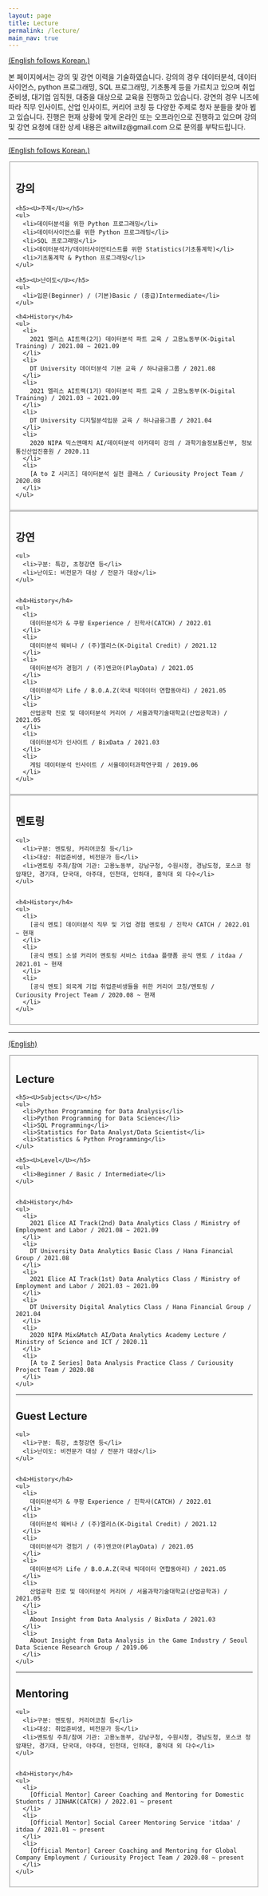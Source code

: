 ```yaml
---
layout: page
title: Lecture
permalink: /lecture/
main_nav: true
---
```


<U>(English follows Korean.)</U>

<p>본 페이지에서는 강의 및 강연 이력을 기술하였습니다. 강의의 경우 데이터분석, 데이터사이언스, python 프로그래밍, SQL 프로그래밍, 기초통계 등을 가르치고 있으며 취업준비생, 대기업 임직원, 대중을 대상으로 교육을 진행하고 있습니다. 강연의 경우 니즈에 따라 직무 인사이트, 산업 인사이트, 커리어 코칭 등 다양한 주제로 청자 분들을 찾아 뵙고 있습니다. 진행은 현재 상황에 맞게 온라인 또는 오프라인으로 진행하고 있으며 강의 및 강연 요청에 대한 상세 내용은 aitwillz@gmail.com 으로 문의를 부탁드립니다. </p>

<hr>

<U>(English follows Korean.)</U>

<fieldset>
  <h2 id="list_types">강의</h2>

    <h5><U>주제</U></h5>
    <ul>
      <li>데이터분석을 위한 Python 프로그래밍</li>
      <li>데이터사이언스를 위한 Python 프로그래밍</li>
      <li>SQL 프로그래밍</li>
      <li>데이터분석가/데이터사이언티스트를 위한 Statistics(기초통계학)</li>
      <li>기초통계학 & Python 프로그래밍</li>
    </ul>

    <h5><U>난이도</U></h5>
    <ul>
      <li>입문(Beginner) / (기본)Basic / (중급)Intermediate</li>
    </ul>

    <h4>History</h4>
    <ul>
      <li>
        2021 엘리스 AI트랙(2기) 데이터분석 파트 교육 / 고용노동부(K-Digital Training) / 2021.08 ~ 2021.09
      </li>
      <li>
        DT University 데이터분석 기본 교육 / 하나금융그룹 / 2021.08
      </li>
      <li>
        2021 엘리스 AI트랙(1기) 데이터분석 파트 교육 / 고용노동부(K-Digital Training) / 2021.03 ~ 2021.09
      </li>
      <li>
        DT University 디지털분석입문 교육 / 하나금융그룹 / 2021.04
      </li>
      <li>
        2020 NIPA 믹스앤매치 AI/데이터분석 아카데미 강의 / 과학기술정보통신부, 정보통신산업진흥원 / 2020.11
      </li>
      <li>
        [A to Z 시리즈] 데이터분석 실전 클래스 / Curiousity Project Team / 2020.08
      </li>
    </ul>
</fieldset>



<fieldset>
  <h2 id="list_types">강연</h2>

    <ul>
      <li>구분: 특강, 초청강연 등</li>
      <li>난이도: 비전문가 대상 / 전문가 대상</li>
    </ul>


    <h4>History</h4>
    <ul>
      <li>
        데이터분석가 & 쿠팡 Experience / 진학사(CATCH) / 2022.01
      </li>
      <li>
        데이터분석 웨비나 / (주)엘리스(K-Digital Credit) / 2021.12
      </li>
      <li>
        데이터분석가 경험기 / (주)엔코아(PlayData) / 2021.05
      </li>
      <li>
        데이터분석가 Life / B.O.A.Z(국내 빅데이터 연합동아리) / 2021.05
      </li>
      <li>
        산업공학 진로 및 데이터분석 커리어 / 서울과학기술대학교(산업공학과) / 2021.05
      </li>
      <li>
        데이터분석가 인사이트 / BixData / 2021.03
      </li>
      <li>
        게임 데이터분석 인사이트 / 서울데이터과학연구회 / 2019.06
      </li>
    </ul>
</fieldset>



<fieldset>
  <h2 id="list_types">멘토링</h2>

    <ul>
      <li>구분: 멘토링, 커리어코칭 등</li>
      <li>대상: 취업준비생, 비전문가 등</li>
      <li>멘토링 주최/참여 기관: 고용노동부, 강남구청, 수원시청, 경남도청, 포스코 청암재단, 경기대, 단국대, 아주대, 인천대, 인하대, 홍익대 외 다수</li>
    </ul>


    <h4>History</h4>
    <ul>
      <li>
        [공식 멘토] 데이터분석 직무 및 기업 경험 멘토링 / 진학사 CATCH / 2022.01 ~ 현재
      </li>
      <li>
        [공식 멘토] 소셜 커리어 멘토링 서비스 itdaa 플랫폼 공식 멘토 / itdaa / 2021.01 ~ 현재
      </li>
      <li>
        [공식 멘토] 외국계 기업 취업준비생들을 위한 커리어 코칭/멘토링 / Curiousity Project Team / 2020.08 ~ 현재
      </li>
    </ul>
</fieldset>

<hr>


<U>(English)</U>

<fieldset>
  <h2 id="list_types">Lecture</h2>

    <h5><U>Subjects</U></h5>
    <ul>
      <li>Python Programming for Data Analysis</li>
      <li>Python Programming for Data Science</li>
      <li>SQL Programming</li>
      <li>Statistics for Data Analyst/Data Scientist</li>
      <li>Statistics & Python Programming</li>
    </ul>

    <h5><U>Level</U></h5>
    <ul>
      <li>Beginner / Basic / Intermediate</li>
    </ul>


    <h4>History</h4>
    <ul>
      <li>
        2021 Elice AI Track(2nd) Data Analytics Class / Ministry of Employment and Labor / 2021.08 ~ 2021.09
      </li>
      <li>
        DT University Data Analytics Basic Class / Hana Financial Group / 2021.08
      </li>
      <li>
        2021 Elice AI Track(1st) Data Analytics Class / Ministry of Employment and Labor / 2021.03 ~ 2021.09
      </li>
      <li>
        DT University Digital Analytics Class / Hana Financial Group / 2021.04
      </li>
      <li>
        2020 NIPA Mix&Match AI/Data Analytics Academy Lecture / Ministry of Science and ICT / 2020.11
      </li>
      <li>
        [A to Z Series] Data Analysis Practice Class / Curiousity Project Team / 2020.08
      </li>
    </ul>


  <hr>


  <h2 id="list_types">Guest Lecture</h2>

    <ul>
      <li>구분: 특강, 초청강연 등</li>
      <li>난이도: 비전문가 대상 / 전문가 대상</li>
    </ul>


    <h4>History</h4>
    <ul>
      <li>
        데이터분석가 & 쿠팡 Experience / 진학사(CATCH) / 2022.01
      </li>
      <li>
        데이터분석 웨비나 / (주)엘리스(K-Digital Credit) / 2021.12
      </li>
      <li>
        데이터분석가 경험기 / (주)엔코아(PlayData) / 2021.05
      </li>
      <li>
        데이터분석가 Life / B.O.A.Z(국내 빅데이터 연합동아리) / 2021.05
      </li>
      <li>
        산업공학 진로 및 데이터분석 커리어 / 서울과학기술대학교(산업공학과) / 2021.05
      </li>
      <li>
        About Insight from Data Analysis / BixData / 2021.03
      </li>
      <li>
        About Insight from Data Analysis in the Game Industry / Seoul Data Science Research Group / 2019.06
      </li>
    </ul>

  <hr>


  <h2 id="list_types">Mentoring</h2>

    <ul>
      <li>구분: 멘토링, 커리어코칭 등</li>
      <li>대상: 취업준비생, 비전문가 등</li>
      <li>멘토링 주최/참여 기관: 고용노동부, 강남구청, 수원시청, 경남도청, 포스코 청암재단, 경기대, 단국대, 아주대, 인천대, 인하대, 홍익대 외 다수</li>
    </ul>


    <h4>History</h4>
    <ul>
      <li>
        [Official Mentor] Career Coaching and Mentoring for Domestic Students / JINHAK(CATCH) / 2022.01 ~ present
      </li>
      <li>
        [Official Mentor] Social Career Mentoring Service 'itdaa' / itdaa / 2021.01 ~ present
      </li>
      <li>
        [Official Mentor] Career Coaching and Mentoring for Global Company Employment / Curiousity Project Team / 2020.08 ~ present
      </li>
    </ul>
</fieldset>

<br>






<!-- 


<p>The purpose of this HTML is to help determine what default settings are with Bitters and to make sure that all possible HTML Elements are included in this HTML so as to not miss any possible Elements when designing a site.</p>

<hr>

<h1 id="headings">Headings</h1>

<h1>h1. Heading</h1>
<h2>h2. Heading</h2>
<h3>h3. Heading</h3>
<h4>h4. Heading</h4>
<h5>h5. Heading</h5>
<h6>h6. Heading</h6>

<hr>

<h1 id="paragraph">Paragraph</h1>

<p>Lorem ipsum dolor sit amet, <a href="#" title="test link">test link</a> adipiscing elit. Nullam dignissim convallis est. Quisque aliquam. Donec faucibus. Nunc iaculis suscipit dui. Nam sit amet sem. Aliquam libero nisi, imperdiet at, tincidunt nec, gravida vehicula, nisl. Praesent mattis, massa quis luctus fermentum, turpis mi volutpat justo, eu volutpat enim diam eget metus. Maecenas ornare tortor. Donec sed tellus eget sapien fringilla nonummy. Mauris a ante. Suspendisse quam sem, consequat at, commodo vitae, feugiat in, nunc. Morbi imperdiet augue quis tellus.</p>

<p>Lorem ipsum dolor sit amet, <em>emphasis</em> consectetuer adipiscing elit. Nullam dignissim convallis est. Quisque aliquam. Donec faucibus. Nunc iaculis suscipit dui. Nam sit amet sem. Aliquam libero nisi, imperdiet at, tincidunt nec, gravida vehicula, nisl. Praesent mattis, massa quis luctus fermentum, turpis mi volutpat justo, eu volutpat enim diam eget metus. Maecenas ornare tortor. Donec sed tellus eget sapien fringilla nonummy. Mauris a ante. Suspendisse quam sem, consequat at, commodo vitae, feugiat in, nunc. Morbi imperdiet augue quis tellus.</p>

<hr>

<h1 id="list_types">List Types</h1>

<p>Lists are unstyled by defualt. To restore the original styling, add the <code>.default</code> class</p>

<h3>Definition List</h3>
<dl>
  <dt>Definition List Title</dt>
  <dd>This is a definition list division.</dd>
</dl>

<h3>Ordered List</h3>
<ol>
  <li>List Item 1</li>
  <li>List Item 2</li>
  <li>List Item 3</li>
</ol>

<h3>Unordered List</h3>
<ul>
  <li>List Item 1</li>
  <li>List Item 2</li>
  <li>List Item 3</li>
</ul>

<h3>Ordered List with <code>.default</code> class</h3>
<ol class="default">
  <li>List Item 1</li>
  <li>List Item 2</li>
  <li>List Item 3</li>
</ol>

<h3>Unordered List with <code>.default</code> class</h3>
<ul class="default">
  <li>List Item 1</li>
  <li>List Item 2</li>
  <li>List Item 3</li>
</ul>

<hr>

<h1 id="form_elements">Fieldsets and Form Elements</h1>

<fieldset>
  <p>Lorem ipsum dolor sit amet, consectetuer adipiscing elit. Nullam dignissim convallis est. Quisque aliquam. Donec faucibus. Nunc iaculis suscipit dui. Nam sit amet sem. Aliquam libero nisi, imperdiet at, tincidunt nec, gravida vehicula, nisl. Praesent mattis, massa quis luctus fermentum, turpis mi volutpat justo, eu volutpat enim diam eget metus.</p>

  <form>
    <h2>Form Element</h2>

    <p>Lorem ipsum dolor sit amet, consectetuer adipiscing elit. Nullam dignissim convallis est. Quisque aliquam. Donec faucibus. Nunc iaculis suscipit dui.</p>

    <p><label for="text_field">Text Field:</label>
      <input type="text" id="text_field" /></p>

    <p><label for="text_area">Text Area:</label>
      <textarea id="text_area"></textarea></p>

    <p><label for="select_element">Select Element:</label>
      <select name="select_element">
        <optgroup label="Option Group 1">
          <option value="1">Option 1</option>
          <option value="2">Option 2</option>
          <option value="3">Option 3</option>
        </optgroup>
        <optgroup label="Option Group 2">
          <option value="1">Option 1</option>
          <option value="2">Option 2</option>
          <option value="3">Option 3</option>
        </optgroup>
    </select></p>

    <p><label for="radio_buttons">Radio Buttons:</label>
      <label>
        <input type="radio" class="radio" name="radio_button" value="radio_1" /> Radio 1
      </label>
      <label>
        <input type="radio" class="radio" name="radio_button" value="radio_2" /> Radio 2
      </label>
      <label>
        <input type="radio" class="radio" name="radio_button" value="radio_3" /> Radio 3
      </label>
    </p>

    <p><label for="checkboxes">Checkboxes:</label>
      <label>
        <input type="checkbox" class="checkbox" name="checkboxes" value="check_1" /> Checkbox 1
      </label>
      <label>
        <input type="checkbox" class="checkbox" name="checkboxes" value="check_2" /> Checkbox 2
      </label>
      <label>
        <input type="checkbox" class="checkbox" name="checkboxes" value="check_3" /> Checkbox 3
      </label>
    </p>

    <p><label for="password">Password:</label>
      <input type="password" class="password" name="password" />
    </p>

    <p><label for="file">File Input:</label>
      <input type="file" class="file" name="file" />
    </p>


    <p><input type="submit" value="Submit" /></p>
  </form>
</fieldset>

<hr>

<h1 id="tables">Tables</h1>

<table cellspacing="0" cellpadding="0">
  <tr>
    <th>Table Header 1</th><th>Table Header 2</th><th>Table Header 3</th>
  </tr>
  <tr>
    <td>Division 1</td><td>Division 2</td><td>Division 3</td>
  </tr>
  <tr class="even">
    <td>Division 1</td><td>Division 2</td><td>Division 3</td>
  </tr>
  <tr>
    <td>Division 1</td><td>Division 2</td><td>Division 3</td>
  </tr>
</table>
</div>




-->


